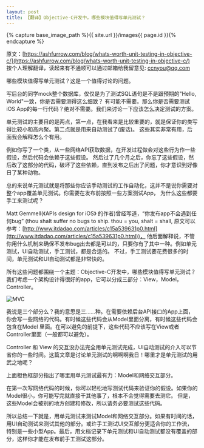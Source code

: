 ```yaml
---
layout: post
title: 【翻译】Objective-C开发中，哪些模块值得写单元测试？
---
```

{% capture base_image_path %}{{ site.url }}/images{{ page.id }}{% endcapture %}

原文：[https://ashfurrow.com/blog/whats-worth-unit-testing-in-objective-c/](https://ashfurrow.com/blog/whats-worth-unit-testing-in-objective-c/)    
按个人理解翻译，读起来有不通顺可以通过邮箱给我留意见: ccnyou@qq.com

哪些模块值得写单元测试？这是一个值得讨论的问题。

写后台的同学mock整个数据库，仅仅是为了测试SQL语句是不是跟预期的"Hello, World"一致，你是否需要测得这么细致？
有可能不需要。那么你是否需要测试iOS App的每一行代码？绝对不需要。我们来讨论一下应该怎么决定测试的方案。

<!-- more -->

单元测试的主要目的是两点，第一点，在我看来是比较重要的，就是保证你的类写得比较小和高内聚。第二点就是用来自动测试了(废话)。
这些其实非常有用，后面我会解释怎么个有用。

例如你写了一个类，从一些网络API获取数据，在开发过程做会对这些行为作一些假设，然后代码会依赖于这些假设。
然后过了几个月之后，你忘了这些假设，然后改了这部分的代码，破坏了这些依赖，直到发布之后出了问题，你才意识到好像日了某种动物。

总的来说单元测试就是将那些你应该手动测试的工作自动化，这并不是说你需要对整个app覆盖单元测试。你需要在发布前按照一些方案测试App，
为什么这些都要手工来测试呢？

Matt Gemmell(《APIs design for iOS》 的作者)曾经写道，“你发布app不会遇到任何bug”
(thou shalt suffer no bugs to ship. thou = you, shalt = shall, 原文可以参考：[http://www.itdadao.com/articles/c15a539631p0.html](ttp://www.itdadao.com/articles/c15a539631p0.html))，
他后面解释说，不管你用什么机制来确保不发布bug出去都是可以的，只要你有了其中一种。例如单元测试，UI自动测试，手工测试，都是合适的。
不过，手工测试要花费很多的时间，单元测试和UI自动测试都是非常快的。

所有这些问题都围绕一个主题：Objective-C开发中，哪些模块值得写单元测试？我们考虑一个架构设计得很好的app，它可以分成三部分：View，Model，Controller。

![MVC]({{base_image_path}}/1.png)

我说是三个部分么？我的意思是三……种。在需要依赖后台API接口的App上面，你会写一些网络的代码。有时候这些代码会从Model里面分离，有时候这些代码会包含在Model
里面。在可以避免的前提下，这些代码不应该写在View或者Controller里面（一般都可以避免）。

Controller 和 View 的交互没办法完全用单元测试完成，UI自动测试的介入可以节省你的一些时间。这篇文章是讨论单元测试的啊啊啊我日！哪里才是单元测试的用武之地呢？

上面橙色框部分指出了哪里用单元测试最有力：Model和网络交互部分。

在第一次写网络代码的时候，你可以轻松地写测试代码来验证你的假设。如果你的Model很小，你可能写完就直接干其他事了，根本不会觉得需要去测它。
但是，这些Model会被别的地方创建和修改，所以请务必要测试这些代码。

所以总结一下就是，用单元测试来测试Model和网络交互部分。如果有时间的话，用UI自动测试来测试其他的部分。或许手工测试UI交互部分更适合你的工作流，
特别是一些小型App。最后，用文档记录下单元测试和UI自动测试都没有覆盖的部分，这样你才能在发布前手工测试这部分。
